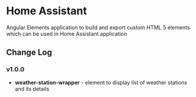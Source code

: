 # Home Assistant

Angular Elements application to build and export custom HTML 5 elements which can be used in Home Assistant application

## Change Log

### v1.0.0

- __weather-station-wrapper__ - element to display list of weather stations and its details
